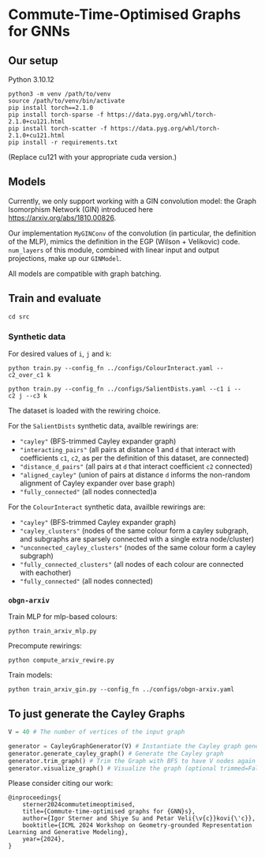 # Commute-Time-Optimised Graphs for GNNs

## Our setup

Python 3.10.12 

```
python3 -m venv /path/to/venv
source /path/to/venv/bin/activate
pip install torch==2.1.0
pip install torch-sparse -f https://data.pyg.org/whl/torch-2.1.0+cu121.html
pip install torch-scatter -f https://data.pyg.org/whl/torch-2.1.0+cu121.html
pip install -r requirements.txt
```

(Replace cu121 with your appropriate cuda version.)


## Models

Currently, we only support working with a GIN convolution model: the Graph Isomorphism Network (GIN) introduced here https://arxiv.org/abs/1810.00826. 

Our implementation `MyGINConv` of the convolution (in particular, the definition of the MLP), mimics the definition in the EGP (Wilson + Velikovic) code. `num_layers` of this module, combined with linear input and output projections, make up our `GINModel`. 

All models are compatible with graph batching. 


## Train and evaluate

```
cd src
```

### Synthetic data

For desired values of `i`, `j` and `k`:


```
python train.py --config_fn ../configs/ColourInteract.yaml --c2_over_c1 k 

python train.py --config_fn ../configs/SalientDists.yaml --c1 i --c2 j --c3 k
```

The dataset is loaded with the rewiring choice. 

For the `SalientDists` synthetic data, availble rewirings are: 

* `"cayley"` (BFS-trimmed Cayley expander graph)
* `"interacting_pairs"` (all pairs at distance 1 and `d` that interact with coefficients `c1`, `c2`, as per the definition of this dataset, are connected) 
* `"distance_d_pairs"` (all pairs at `d` that interact coefficient `c2` connected) 
* `"aligned_cayley"` (union of pairs at distance `d` informs the non-random alignment of Cayley expander over base graph)
* `"fully_connected"` (all nodes connected)a

For the `ColourInteract` synthetic data, availble rewirings are: 
* `"cayley"` (BFS-trimmed Cayley expander graph)
* `"cayley_clusters"` (nodes of the same colour form a cayley subgraph, and subgraphs are sparsely connected with a single extra node/cluster) 
* `"unconnected_cayley_clusters"` (nodes of the same colour form a cayley subgraph) 
* `"fully_connected_clusters"` (all nodes of each colour are connected with eachother)
* `"fully_connected"` (all nodes connected)

### `obgn-arxiv`

Train MLP for mlp-based colours:

```
python train_arxiv_mlp.py 
```

Precompute rewirings:

```
python compute_arxiv_rewire.py
```

Train models:

```
python train_arxiv_gin.py --config_fn ../configs/obgn-arxiv.yaml
```




## To just generate the Cayley Graphs

```python
V = 40 # The number of vertices of the input graph

generator = CayleyGraphGenerator(V) # Instantiate the Cayley graph generator by computing the size of the smallest Cayley graph with at least V nodes
generator.generate_cayley_graph() # Generate the Cayley graph
generator.trim_graph() # Trim the Graph with BFS to have V nodes again
generator.visualize_graph() # Visualize the graph (optional trimmed=False to see graph before trimming)
```

Please consider citing our work:

```
@inproceedings{
    sterner2024commutetimeoptimised,
    title={Commute-time-optimised graphs for {GNN}s},
    author={Igor Sterner and Shiye Su and Petar Veli{\v{c}}kovi{\'c}},
    booktitle={ICML 2024 Workshop on Geometry-grounded Representation Learning and Generative Modeling},
    year={2024},
}
```
